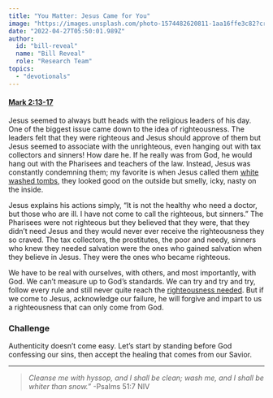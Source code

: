 ```yaml
---
title: "You Matter: Jesus Came for You"
image: "https://images.unsplash.com/photo-1574482620811-1aa16ffe3c82?crop=entropy&cs=srgb&fm=jpg&ixid=Mnw5NjYxfDB8MXxzZWFyY2h8MTB8fFRydXRofGVufDB8fHx8MTYxODIzNjM3Mw&ixlib=rb-1.2.1&q=85"
date: "2022-04-27T05:50:01.989Z"
author:
  id: "bill-reveal"
  name: "Bill Reveal"
  role: "Research Team"
topics:
  - "devotionals"
---
```

#### [Mark 2:13-17][1]
Jesus seemed to always butt heads with the religious leaders of his day. One of the biggest issue came down to the idea of righteousness. The leaders felt that they were righteous and Jesus should approve of them but Jesus seemed to associate with the unrighteous, even hanging out with tax collectors and sinners! How dare he. If he really was from God, he would hang out with the Pharisees and teachers of the law. Instead, Jesus was constantly condemning them; my favorite is when Jesus called them [white washed tombs][3], they looked good on the outside but smelly, icky, nasty on the inside.

Jesus explains his actions simply, “It is not the healthy who need a doctor, but those who are ill. I have not come to call the righteous, but sinners.” The Pharisees were not righteous but they believed that they were, that they didn’t need Jesus and they would never ever receive the righteousness they so craved. The tax collectors, the prostitutes, the poor and needy, sinners who knew they needed salvation were the ones who gained salvation when they believe in Jesus. They were the ones who became righteous.

We have to be real with ourselves, with others, and most importantly, with God. We can’t measure up to God’s standards. We can try and try and try, follow every rule and still never quite reach the [righteousness needed][2]. But if we come to Jesus, acknowledge our failure, he will forgive and impart to us a righteousness that can only come from God.

### Challenge
Authenticity doesn’t come easy. Let’s start by standing before God confessing our sins, then accept the healing that comes from our Savior.

----
> _Cleanse me with hyssop, and I shall be clean; wash me, and I shall be whiter than snow.”_ -Psalms 51:7 NIV

[1]: https://biblehub.com/context/mark/2-13.htm
[2]: https://biblehub.com/context/james/2-10.htm
[3]: https://biblehub.com/matthew/23-27.htm

